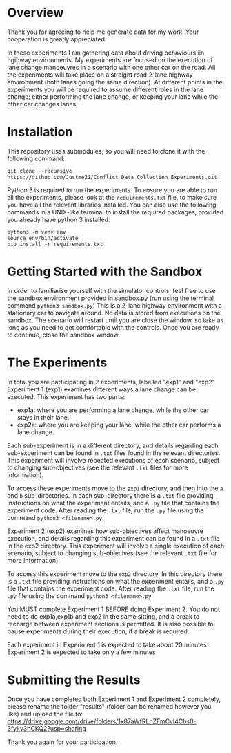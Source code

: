 Overview
========

Thank you for agreeing to help me generate data for my work. Your cooperation is greatly appreciated.
  
In these experiments I am gathering data about driving behaviours iin hgihway environments. My experiments are focused on the execution of lane change manoeuvres
in a scenario with one other car on the road. 
All the experiments will take place on a straight road 2-lane highway environment (both lanes going the same direction).
At different points in the experiments you will be required to assume different roles in the lane change; either performing the lane change, or keeping your lane while the other car changes lanes.


Installation
============

This repository uses submodules, so you will need to clone it with the following command:

```
git clone --recursive https://github.com/Justme21/Conflict_Data_Collection_Experiments.git
```

Python 3 is required to run the experiments. To ensure you are able to run all the experiments, please look at the `requirements.txt` file, to make sure you have all the relevant libraries installed. You can also use the following commands in a UNIX-like terminal to install the required packages, provided you already have python 3 installed:

```
python3 -m venv env
source env/bin/activate
pip install -r requirements.txt
```

Getting Started with the Sandbox
================================
In order to familiarise yourself with the simulator controls, feel free to use the sandbox environment provided in sandbox.py (run using the terminal command `python3 sandbox.py`)
This is a 2-lane highway environment with a stationary car to navigate around.
No data is stored from executions on the sandbox. The scenario will restart until you are close the window, so take as long as you need to get comfortable with the controls.
Once you are ready to continue, close the sandbox window. 


The Experiments
===============
In total you are participating in 2 experiments, labelled "exp1" and "exp2"
Experiment 1 (exp1) examines different ways a lane change can be executed. This experiment has two parts:

* exp1a: where you are performing a lane change, while the other car stays in their lane.
* exp2a: where you are keeping your lane, while the other car performs a lane change.

Each sub-experiment is in a different directory, and details regarding each sub-experiment can be found in `.txt` files found in the relevant directories.
This experiment will involve repeated executions of each scenario, subject to changing sub-objectives (see the relevant `.txt` files for more information).

To access these experiments move to the `exp1` directory, and then into the `a` and `b` sub-directories. In each sub-directory there is a `.txt` file providing instructions on what the experiment entails,
and a `.py` file that contains the experiment code. After reading the `.txt` file, run the `.py` file using the command `python3 <filename>.py`

Experiment 2 (exp2) examines how sub-objectives affect manoeuvre execution, and details regarding this experiment can be found in a `.txt` file in the exp2 directory.
This experiment will involve a single execution of each scenario, subject to changing sub-objecives (see the relevant `.txt` file for more information).

To access this experiment move to the `exp2` directory. In this directory there is a `.txt` file providing instructions on what the experiment entails,
and a `.py` file that contains the experiment code. After reading the `.txt` file, run the `.py` file using the command `python3 <filename>.py`

You MUST complete Experiment 1 BEFORE doing Experiment 2.
You do not need to do exp1a,exp1b and exp2 in the same sitting, and a break to recharge between experiment sections is permitted.
It is also possible to pause experiments during their execution, if a break is required.

Each experiment in Experiment 1 is expected to take about 20 minutes
Experiment 2 is expected to take only a few minutes 

Submitting the Results
======================
Once you have completed both Experiment 1 and Experiment 2 completely, please rename the folder "results" (folder can be renamed however you like) and upload the file to:
https://drive.google.com/drive/folders/1x87aWfRLnZFmCvl4Cbs0-3fyky3nCKQ2?usp=sharing

Thank you again for your participation.


